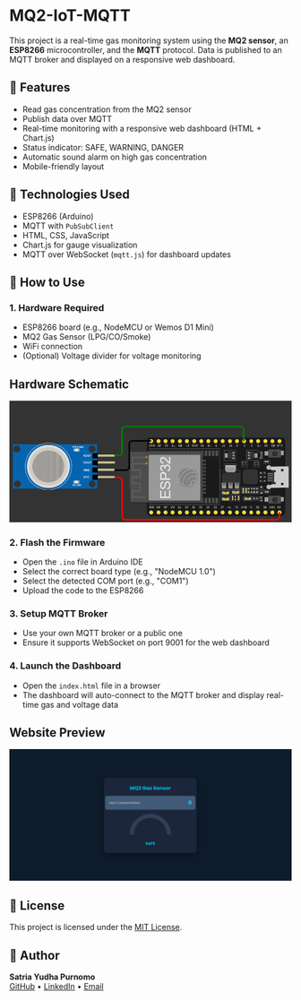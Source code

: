 # MQ2-IoT-MQTT

This project is a real-time gas monitoring system using the **MQ2 sensor**, an **ESP8266** microcontroller, and the **MQTT** protocol. Data is published to an MQTT broker and displayed on a responsive web dashboard.

## 🔧 Features

- Read gas concentration from the MQ2 sensor
- Publish data over MQTT 
- Real-time monitoring with a responsive web dashboard (HTML + Chart.js)
- Status indicator: SAFE, WARNING, DANGER
- Automatic sound alarm on high gas concentration
- Mobile-friendly layout

## 🧱 Technologies Used

- ESP8266 (Arduino)
- MQTT with `PubSubClient`
- HTML, CSS, JavaScript
- Chart.js for gauge visualization
- MQTT over WebSocket (`mqtt.js`) for dashboard updates

## 🚀 How to Use

### 1. Hardware Required

- ESP8266 board (e.g., NodeMCU or Wemos D1 Mini)
- MQ2 Gas Sensor (LPG/CO/Smoke)
- WiFi connection
- (Optional) Voltage divider for voltage monitoring

## Hardware Schematic
![Hardware Schematic](./image/schematic.png)

### 2. Flash the Firmware

 - Open the `.ino` file in Arduino IDE
 - Select the correct board type (e.g., "NodeMCU 1.0")
 - Select the detected COM port (e.g., "COM1")
 - Upload the code to the ESP8266

### 3. Setup MQTT Broker

- Use your own MQTT broker or a public one
- Ensure it supports WebSocket on port 9001 for the web dashboard

### 4. Launch the Dashboard

- Open the `index.html` file in a browser
- The dashboard will auto-connect to the MQTT broker and display real-time gas and voltage data

## Website Preview
![Web Dashboard Preview](./image/web-dashboard.png)

## 📄 License

This project is licensed under the [MIT License](LICENSE).

## 👤 Author

**Satria Yudha Purnomo**  
[GitHub](https://github.com/IotTechId) • [LinkedIn](https://www.linkedin.com/in/satria-yudha-77344435b/) • [Email](mailto:satriadiwan80@gmail.com)



